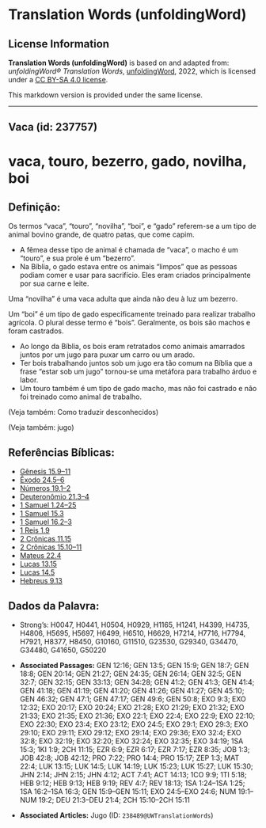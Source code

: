 # Translation Words (unfoldingWord)

## License Information

**Translation Words (unfoldingWord)** is based on and adapted from: _unfoldingWord® Translation Words_, [unfoldingWord](https://unfoldingword.org/utw), 2022, which is licensed under a [CC BY-SA 4.0 license](https://creativecommons.org/licenses/by-sa/4.0/legalcode.en).

This markdown version is provided under the same license.



--------------------------------

## Vaca (id: 237757)

vaca, touro, bezerro, gado, novilha, boi
========================================

Definição:
----------

Os termos “vaca”, “touro”, “novilha”, “boi”, e “gado” referem\-se a um tipo de animal bovino grande, de quatro patas, que come capim.

* A fêmea desse tipo de animal é chamada de “vaca”, o macho é um “touro”, e sua prole é um “bezerro”.
* Na Bíblia, o gado estava entre os animais “limpos” que as pessoas podiam comer e usar para sacrifício. Eles eram criados principalmente por sua carne e leite.

Uma “novilha” é uma vaca adulta que ainda não deu à luz um bezerro.

Um “boi” é um tipo de gado especificamente treinado para realizar trabalho agrícola. O plural desse termo é “bois”. Geralmente, os bois são machos e foram castrados.

* Ao longo da Bíblia, os bois eram retratados como animais amarrados juntos por um jugo para puxar um carro ou um arado.
* Ter bois trabalhando juntos sob um jugo era tão comum na Bíblia que a frase “estar sob um jugo” tornou\-se uma metáfora para trabalho árduo e labor.
* Um touro também é um tipo de gado macho, mas não foi castrado e não foi treinado como animal de trabalho.

(Veja também: Como traduzir desconhecidos)

(Veja também: jugo)

Referências Bíblicas:
---------------------

* [Gênesis 15\.9–11](https://ref.ly/Gen15:9-Gen15:11)
* [Êxodo 24\.5–6](https://ref.ly/Exod24:5-Exod24:6)
* [Números 19\.1–2](https://ref.ly/Num19:1-Num19:2)
* [Deuteronômio 21\.3–4](https://ref.ly/Deut21:3-Deut21:4)
* [1 Samuel 1\.24–25](https://ref.ly/1Sam1:24-1Sam1:25)
* [1 Samuel 15\.3](https://ref.ly/1Sam15:3)
* [1 Samuel 16\.2–3](https://ref.ly/1Sam16:2-1Sam16:3)
* [1 Reis 1\.9](https://ref.ly/1Kgs1:9)
* [2 Crônicas 11\.15](https://ref.ly/2Chr11:15)
* [2 Crônicas 15\.10–11](https://ref.ly/2Chr15:10-2Chr15:11)
* [Mateus 22\.4](https://ref.ly/Matt22:4)
* [Lucas 13\.15](https://ref.ly/Luke13:15)
* [Lucas 14\.5](https://ref.ly/Luke14:5)
* [Hebreus 9\.13](https://ref.ly/Heb9:13)

Dados da Palavra:
-----------------

* Strong’s: H0047, H0441, H0504, H0929, H1165, H1241, H4399, H4735, H4806, H5695, H5697, H6499, H6510, H6629, H7214, H7716, H7794, H7921, H8377, H8450, G10160, G11510, G23530, G29340, G34470, G34480, G41650, G50220

* **Associated Passages:** GEN 12:16; GEN 13:5; GEN 15:9; GEN 18:7; GEN 18:8; GEN 20:14; GEN 21:27; GEN 24:35; GEN 26:14; GEN 32:5; GEN 32:7; GEN 32:15; GEN 33:13; GEN 34:28; GEN 41:2; GEN 41:3; GEN 41:4; GEN 41:18; GEN 41:19; GEN 41:20; GEN 41:26; GEN 41:27; GEN 45:10; GEN 46:32; GEN 47:1; GEN 47:17; GEN 49:6; GEN 50:8; EXO 9:3; EXO 12:32; EXO 20:17; EXO 20:24; EXO 21:28; EXO 21:29; EXO 21:32; EXO 21:33; EXO 21:35; EXO 21:36; EXO 22:1; EXO 22:4; EXO 22:9; EXO 22:10; EXO 22:30; EXO 23:4; EXO 23:12; EXO 24:5; EXO 29:1; EXO 29:3; EXO 29:10; EXO 29:11; EXO 29:12; EXO 29:14; EXO 29:36; EXO 32:4; EXO 32:8; EXO 32:19; EXO 32:20; EXO 32:24; EXO 32:35; EXO 34:19; 1SA 15:3; 1KI 1:9; 2CH 11:15; EZR 6:9; EZR 6:17; EZR 7:17; EZR 8:35; JOB 1:3; JOB 42:8; JOB 42:12; PRO 7:22; PRO 14:4; PRO 15:17; ZEP 1:3; MAT 22:4; LUK 13:15; LUK 14:5; LUK 14:19; LUK 15:23; LUK 15:27; LUK 15:30; JHN 2:14; JHN 2:15; JHN 4:12; ACT 7:41; ACT 14:13; 1CO 9:9; 1TI 5:18; HEB 9:12; HEB 9:13; HEB 9:19; REV 4:7; REV 18:13; 1SA 1:24–1SA 1:25; 1SA 16:2–1SA 16:3; GEN 15:9–GEN 15:11; EXO 24:5–EXO 24:6; NUM 19:1–NUM 19:2; DEU 21:3–DEU 21:4; 2CH 15:10–2CH 15:11
* **Associated Articles:** Jugo (ID: `238489@UWTranslationWords`)

